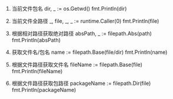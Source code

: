 1. 当前文件包名
	dir, _ := os.Getwd()
	fmt.Println(dir)

2. 当前文件全路径
	_, file, _, _ := runtime.Caller(0)
	fmt.Println(file)

3. 根据相对路径获取绝对路径
	absPath, _ := filepath.Abs(path)
	fmt.Println(absPath)

4. 获取文件名/包名
	name := filepath.Base(file/dir)
	fmt.Println(name)

5. 根据文件路径获取文件名
	fileName := filepath.Base(file)
	fmt.Println(fileName)

6. 根据文件路径获取包路径
	packageName := filepath.Dir(file)
	fmt.Println(packageName)

